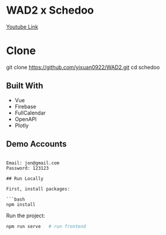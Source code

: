 # WAD2 x Schedoo

[Youtube Link]()

# Clone

git clone https://github.com/yixuan0922/WAD2.git
cd schedoo


## Built With


- Vue
- Firebase
- FullCalendar
- OpenAPI
- Plotly

## Demo Accounts

```

Email: jon@gmail.com
Password: 123123

## Run Locally

First, install packages:

```bash
npm install
```

Run the project:

```bash
npm run serve   # run frontend
```


